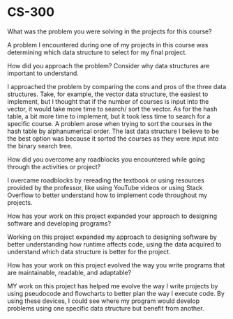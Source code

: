 # CS-300

What was the problem you were solving in the projects for this course?

A problem I encountered during one of my projects in this course was determining which data structure to select for my final project.

How did you approach the problem? Consider why data structures are important to understand.

I approached the problem by comparing the cons and pros of the three data structures. Take, for example, the vector data structure, the easiest to implement, but I thought that if the number of courses is input into the vector, it would take more time to search/ sort the vector. As for the hash table, a bit more time to implement, but it took less time to search for a specific course. A problem arose when trying to sort the courses in the hash table by alphanumerical order. The last data structure I believe to be the best option was because it sorted the courses as they were input into the binary search tree.  

How did you overcome any roadblocks you encountered while going through the activities or project?

I overcame roadblocks by rereading the textbook or using resources provided by the professor, like using YouTube videos or using Stack Overflow to better understand how to implement code throughout my projects.

How has your work on this project expanded your approach to designing software and developing programs?

Working on this project expanded my approach to designing software by better understanding how runtime affects code, using the data acquired to understand which data structure is better for the project.

How has your work on this project evolved the way you write programs that are maintainable, readable, and adaptable?

MY work on this project has helped me evolve the way I write projects by using pseudocode and flowcharts to better plan the way I execute code. By using these devices, I could see where my program would develop problems using one specific data structure but benefit from another.
